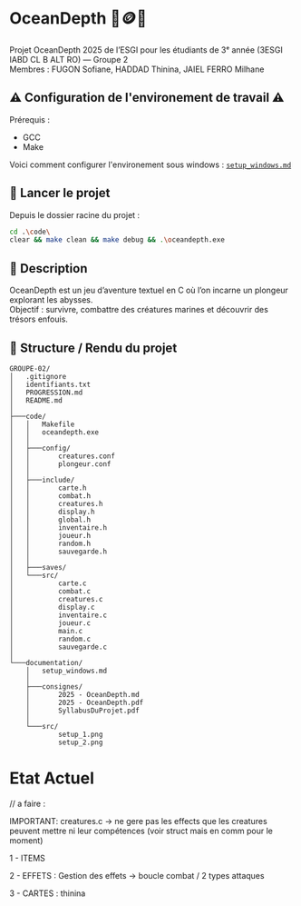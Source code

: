 # OceanDepth 🤿🪙🐙

Projet OceanDepth 2025 de l’ESGI pour les étudiants de 3ᵉ année (3ESGI IABD CL B ALT RO) — Groupe 2  
Membres : FUGON Sofiane, HADDAD Thinina, JAIEL FERRO Milhane


## ⚠️ Configuration de l'environement de travail ⚠️

Prérequis :

- GCC
- Make

Voici comment configurer l'environement sous windows : [`setup_windows.md`](./documentation/setup_windows.md)

## 🚀 Lancer le projet

Depuis le dossier racine du projet :

```bash
cd .\code\
clear && make clean && make debug && .\oceandepth.exe
```

## 📖 Description

OceanDepth est un jeu d’aventure textuel en C où l’on incarne un plongeur explorant les abysses.  
Objectif : survivre, combattre des créatures marines et découvrir des trésors enfouis.

## 📂 Structure / Rendu du projet

```
GROUPE-02/
│   .gitignore
│   identifiants.txt
│   PROGRESSION.md
│   README.md
│       
├───code/
│   │   Makefile
│   │   oceandepth.exe
│   │   
│   ├───config/
│   │       creatures.conf
│   │       plongeur.conf
│   │
│   ├───include/
│   │       carte.h
│   │       combat.h
│   │       creatures.h
│   │       display.h
│   │       global.h
│   │       inventaire.h
│   │       joueur.h
│   │       random.h
│   │       sauvegarde.h
│   │
│   ├───saves/
│   └───src/
│           carte.c
│           combat.c
│           creatures.c
│           display.c
│           inventaire.c
│           joueur.c
│           main.c
│           random.c
│           sauvegarde.c
│
└───documentation/
    │   setup_windows.md
    │
    ├───consignes/
    │       2025 - OceanDepth.md
    │       2025 - OceanDepth.pdf
    │       SyllabusDuProjet.pdf
    │
    └───src/
            setup_1.png
            setup_2.png
```

# Etat Actuel

// a faire :

IMPORTANT: creatures.c -> ne gere pas les effects que les creatures peuvent mettre ni leur compétences (voir struct mais en comm pour le moment)

1 - ITEMS


2 - EFFETS : Gestion des effets -> boucle combat / 2 types attaques


3 - CARTES : thinina